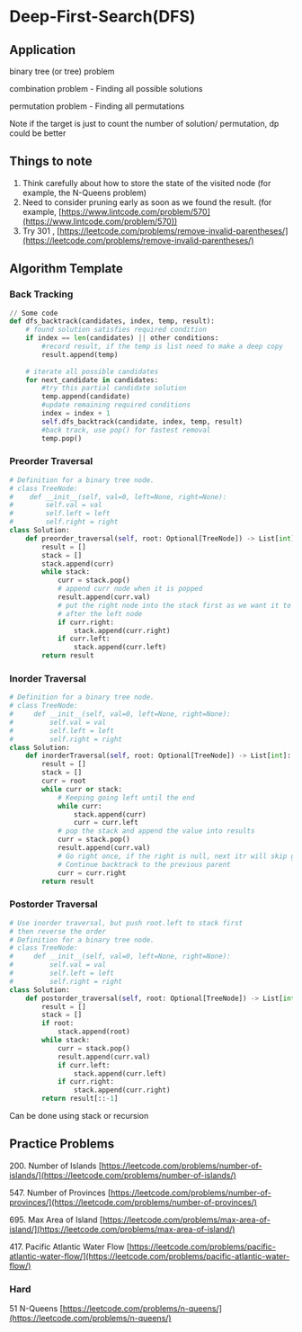 # Deep-First-Search(DFS)

## Application

binary tree (or tree) problem

combination problem - Finding all possible solutions

permutation problem - Finding all permutations

Note if the target is just to count the number of solution/ permutation, dp could be better&#x20;

## Things to note

1. Think carefully about how to store the state of the visited node (for example, the N-Queens problem)
2. Need to consider pruning early as soon as we found the result. (for example, [https://www.lintcode.com/problem/570](https://www.lintcode.com/problem/570))
3. Try 301 , [https://leetcode.com/problems/remove-invalid-parentheses/](https://leetcode.com/problems/remove-invalid-parentheses/)



## Algorithm Template

### Back Tracking

```python
// Some code
def dfs_backtrack(candidates, index, temp, result):
	# found solution satisfies required condition
	if index == len(candidates) || other conditions:
		#record result, if the temp is list need to make a deep copy
		result.append(temp)
	
	# iterate all possible candidates
	for next_candidate in candidates:
		#try this partial candidate solution
		temp.append(candidate)
		#update remaining required conditions
		index = index + 1
		self.dfs_backtrack(candidate, index, temp, result)
		#back track, use pop() for fastest removal
		temp.pop()

```

### Preorder Traversal

```python
# Definition for a binary tree node.
# class TreeNode:
#    def __init__(self, val=0, left=None, right=None):
#        self.val = val
#        self.left = left
#        self.right = right
class Solution:
    def preorder_traversal(self, root: Optional[TreeNode]) -> List[int]:
        result = []
        stack = []
        stack.append(curr)
        while stack:
            curr = stack.pop()
            # append curr node when it is popped
            result.append(curr.val)
            # put the right node into the stack first as we want it to come out 
            # after the left node
            if curr.right:
                stack.append(curr.right)
            if curr.left:
                stack.append(curr.left)
        return result
```

### Inorder Traversal

```python
# Definition for a binary tree node.
# class TreeNode:
#     def __init__(self, val=0, left=None, right=None):
#         self.val = val
#         self.left = left
#         self.right = right
class Solution:
    def inorderTraversal(self, root: Optional[TreeNode]) -> List[int]:
        result = []
        stack = []
        curr = root
        while curr or stack:
            # Keeping going left until the end
            while curr:
                stack.append(curr)
                curr = curr.left
            # pop the stack and append the value into results
            curr = stack.pop()
            result.append(curr.val)
            # Go right once, if the right is null, next itr will skip going left and 
            # Continue backtrack to the previous parent
            curr = curr.right
        return result
```

### Postorder Traversal

```python
# Use inorder traversal, but push root.left to stack first
# then reverse the order
# Definition for a binary tree node.
# class TreeNode:
#     def __init__(self, val=0, left=None, right=None):
#         self.val = val
#         self.left = left
#         self.right = right
class Solution:
    def postorder_traversal(self, root: Optional[TreeNode]) -> List[int]:
        result = []
        stack = []
        if root:
            stack.append(root)
        while stack:
            curr = stack.pop()
            result.append(curr.val)
            if curr.left:
                stack.append(curr.left)
            if curr.right:
                stack.append(curr.right)
        return result[::-1]
```

Can be done using stack or recursion

## Practice Problems



200\. Number of Islands [https://leetcode.com/problems/number-of-islands/](https://leetcode.com/problems/number-of-islands/)

547\. Number of Provinces [https://leetcode.com/problems/number-of-provinces/](https://leetcode.com/problems/number-of-provinces/)

695\. Max Area of Island [https://leetcode.com/problems/max-area-of-island/](https://leetcode.com/problems/max-area-of-island/)

417\. Pacific Atlantic Water Flow [https://leetcode.com/problems/pacific-atlantic-water-flow/](https://leetcode.com/problems/pacific-atlantic-water-flow/)

### Hard

51 N-Queens [https://leetcode.com/problems/n-queens/](https://leetcode.com/problems/n-queens/)
